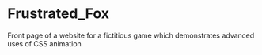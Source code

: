 # Frustrated_Fox
Front page of a website for a fictitious game which demonstrates advanced uses of CSS animation
